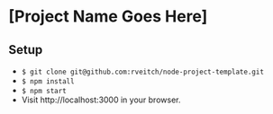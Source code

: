 # [Project Name Goes Here]

## Setup
- `$ git clone git@github.com:rveitch/node-project-template.git`
- `$ npm install`
- `$ npm start`
- Visit http://localhost:3000 in your browser.
